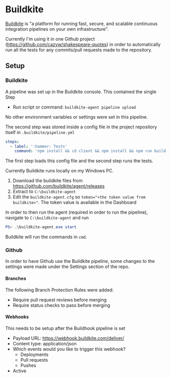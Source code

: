 # Buildkite

[Buildkite](https://buildkite.com) is "a platform for running fast, secure, and scalable continuous integration pipelines on your own infrastructure".

Currently I'm using it in one Github project (https://github.com/cazyw/shakespeare-quotes) in order to automatically run all the tests for any commits/pull requests made to the repository.

## Setup

### Buildkite

A pipeline was set up in the Buildkite console. This contained the single Step
* Run script or command: `buildkite-agent pipeline upload`

No other environment variables or settings were set in this pipeline.

The second step was stored inside a config file in the project repository itself in `.buildkite/pipeline.yml`

```yml
steps:
  - label: ':hammer: Tests'
    command: 'npm install && cd client && npm install && npm run build && cd .. && npm test'
```

The first step loads this config file and the second step runs the tests.

Currently Buildkite runs locally on my Windows PC.

1. Download the buildkite files from https://github.com/buildkite/agent/releases
1. Extract to `C:\buildkite-agent`
1. Edit the `buildkite-agent.cfg` so `token="<the token value from buildkite>"`. The token value is available in the Dashboard

In order to then run the agent (required in order to run the pipeline), navigate to `C:\buildkite-agent` and run

```Powershell
PS> .\buildkite-agent.exe start
```

Buildkite will run the commands in `cmd`.

### Github

In order to have Github use the Buildkite pipeline, some changes to the settings were made under the Settings section of the repo.

#### Branches

The following Branch Protection Rules were added:
* Require pull request reviews before merging
* Require status checks to pass before merging

#### Webhooks

This needs to be setup after the Buildhook pipeline is set
* Payload URL: https://webhook.buildkite.com/deliver/<buildkite token>
* Content type: application/json
* Which events would you like to trigger this webhook?
  * Deployments
  * Pull requests
  * Pushes
* Active

